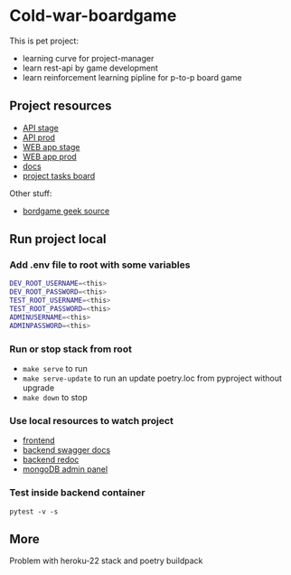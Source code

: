 # Cold-war-boardgame

This is pet project:

- learning curve for project-manager
- learn rest-api by game development
- learn reinforcement learning pipline for p-to-p board game

## Project resources

- [API stage](https://cold-war-api-stage.herokuapp.com/)
- [API prod](https://cold-war-api.herokuapp.com/)
- [WEB app stage](https://cold-war-api.herokuapp.com/)
- [WEB app prod](https://cold-war-web.herokuapp.com/)
- [docs](https://drive.google.com/drive/folders/1MoP2Ba2yzKSFf3X8XwieKKc8cv_cEhCU?usp=sharing)
- [project tasks board](https://github.com/users/KonstantinKlepikov/projects/4/views/5)

Other stuff:

- [bordgame geek source](https://boardgamegeek.com/boardgame/24742/cold-war-cia-vs-kgb)

## Run project local

### Add .env file to root with some variables

```sh
DEV_ROOT_USERNAME=<this>
DEV_ROOT_PASSWORD=<this>
TEST_ROOT_USERNAME=<this>
TEST_ROOT_PASSWORD=<this>
ADMINUSERNAME=<this>
ADMINPASSWORD=<this>
```

### Run or stop stack from root

- `make serve` to run
- `make serve-update` to run an update poetry.loc from pyproject without upgrade
- `make down` to stop

### Use local resources to watch project

- [frontend](http://localhost:8501/)
- [backend swagger docs](http://localhost:8000/docs/)
- [backend redoc](http://localhost:8000/redoc/)
- [mongoDB admin panel](http://localhost:8081/)

### Test inside backend container

`pytest -v -s`

## More

Problem with heroku-22 stack and poetry buildpack
